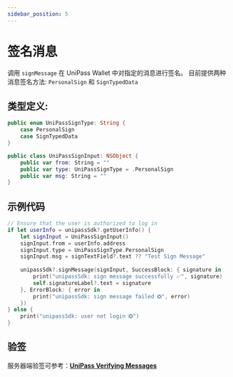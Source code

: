 ```yaml
---
sidebar_position: 5
---
```


# 签名消息

调用 `signMessage` 在 UniPass Wallet 中对指定的消息进行签名。 目前提供两种消息签名方法: `PersonalSign` 和 `SignTypedData`

## 类型定义:

```swift
public enum UniPassSignType: String {
    case PersonalSign
    case SignTypedData
}

public class UniPassSignInput: NSObject {
    public var from: String = ""
    public var type: UniPassSignType = .PersonalSign
    public var msg: String = ""
}

```

## 示例代码

```swift
// Ensure that the user is authorized to log in
if let userInfo = unipassSdk?.getUserInfo() {
    let signInput = UniPassSignInput()
    signInput.from = userInfo.address
    signInput.type = UniPassSignType.PersonalSign
    signInput.msg = signTextField?.text ?? "Test Sign Message"
        
    unipassSdk?.signMessage(signInput, SuccessBlock: { signature in
        print("unipassSdk: sign message successfully ✅", signature)
        self.signatureLabel?.text = signature
    }, ErrorBlock: { error in
        print("unipassSdk: sign message failed ❎", error)
    })
} else {
    print("unipassSdk: user not login ❎")
}

```

## 验签

服务器端验签可参考：[**UniPass Verifying Messages**](../verifying-messages/01-unipass-verifying-messages.mdx)